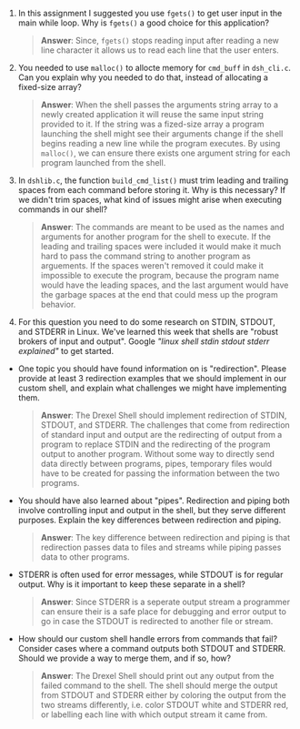 1. In this assignment I suggested you use `fgets()` to get user input in the main while loop. Why is `fgets()` a good choice for this application?

    > **Answer**:  Since, `fgets()` stops reading input after reading a new line character it allows us to read each line that the user enters.

2. You needed to use `malloc()` to allocte memory for `cmd_buff` in `dsh_cli.c`. Can you explain why you needed to do that, instead of allocating a fixed-size array?

    > **Answer**:  When the shell passes the arguments string array to a newly created application it will reuse the same input string provided to it. If the string was a fized-size array a program launching the shell might see their arguments change if the shell begins reading a new line while the program executes. By using `malloc()`, we can ensure there exists one argument string for each program launched from the shell.


3. In `dshlib.c`, the function `build_cmd_list()` must trim leading and trailing spaces from each command before storing it. Why is this necessary? If we didn't trim spaces, what kind of issues might arise when executing commands in our shell?

    > **Answer**:  The commands are meant to be used as the names and arguments for another program for the shell to execute. If the leading and trailing spaces were included it would make it much hard to pass the command string to another program as arguements. If the spaces weren't removed it could make it impossible to execute the program, because the program name would have the leading spaces, and the last argument would have the garbage spaces at the end that could mess up the program behavior.

4. For this question you need to do some research on STDIN, STDOUT, and STDERR in Linux. We've learned this week that shells are "robust brokers of input and output". Google _"linux shell stdin stdout stderr explained"_ to get started.

- One topic you should have found information on is "redirection". Please provide at least 3 redirection examples that we should implement in our custom shell, and explain what challenges we might have implementing them.

    > **Answer**:  The Drexel Shell should implement redirection of STDIN, STDOUT, and STDERR. The challenges that come from redirection of standard input and output are the redirecting of output from a program to replace STDIN and the redirecting of the program output to another program. Without some way to directly send data directly between programs, pipes, temporary files would have to be created for passing the information between the two programs.

- You should have also learned about "pipes". Redirection and piping both involve controlling input and output in the shell, but they serve different purposes. Explain the key differences between redirection and piping.

    > **Answer**:  The key difference between redirection and piping is that redirection passes data to files and streams while piping passes data to other programs. 

- STDERR is often used for error messages, while STDOUT is for regular output. Why is it important to keep these separate in a shell?

    > **Answer**:  Since STDERR is a seperate output stream a programmer can ensure their is a safe place for debugging and error output to go in case the STDOUT is redirected to another file or stream. 

- How should our custom shell handle errors from commands that fail? Consider cases where a command outputs both STDOUT and STDERR. Should we provide a way to merge them, and if so, how?

    > **Answer**:  The Drexel Shell should print out any output from the failed command to the shell. The shell should merge the output from STDOUT and STDERR either by coloring the output from the two streams differently, i.e. color STDOUT white and STDERR red, or labelling each line with which output stream it came from.